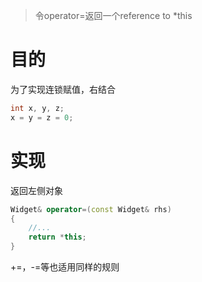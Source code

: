 > 令operator=返回一个reference to *this

# 目的

为了实现连锁赋值，右结合

```c++
int x, y, z;
x = y = z = 0;
```

# 实现

返回左侧对象

```c++
Widget& operator=(const Widget& rhs)
{
    //...
    return *this;
}
```

+=，-=等也适用同样的规则

